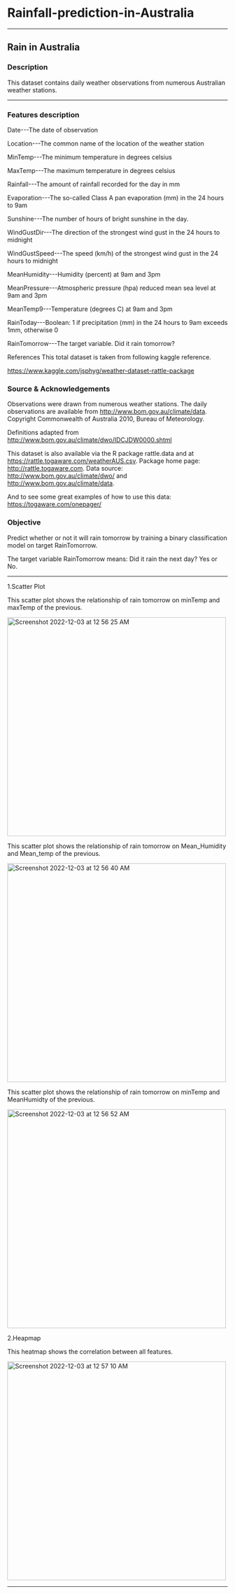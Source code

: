 # Rainfall-prediction-in-Australia
_________________________________________________________________________________________________________________________________________________________________________________

## Rain in Australia
### Description
This dataset contains daily weather observations from numerous Australian weather stations.

_________________________________________________________________________________________________________________________________________________________________________________


### Features description
Date---The date of observation

Location---The common name of the location of the weather station

MinTemp---The minimum temperature in degrees celsius

MaxTemp---The maximum temperature in degrees celsius

Rainfall---The amount of rainfall recorded for the day in mm

Evaporation---The so-called Class A pan evaporation (mm) in the 24 hours to 9am

Sunshine---The number of hours of bright sunshine in the day.

WindGustDir---The direction of the strongest wind gust in the 24 hours to midnight

WindGustSpeed---The speed (km/h) of the strongest wind gust in the 24 hours to midnight

MeanHumidity---Humidity (percent) at 9am and 3pm

MeanPressure---Atmospheric pressure (hpa) reduced mean sea level at 9am and 3pm

MeanTemp9---Temperature (degrees C) at 9am and 3pm

RainToday---Boolean: 1 if precipitation (mm) in the 24 hours to 9am exceeds 1mm, otherwise 0

RainTomorrow---The target variable. Did it rain tomorrow?

References
This total dataset is taken from following kaggle reference.

https://www.kaggle.com/jsphyg/weather-dataset-rattle-package

### Source & Acknowledgements
Observations were drawn from numerous weather stations. The daily observations are available from http://www.bom.gov.au/climate/data. Copyright Commonwealth of Australia 2010, Bureau of Meteorology.

Definitions adapted from http://www.bom.gov.au/climate/dwo/IDCJDW0000.shtml

This dataset is also available via the R package rattle.data and at https://rattle.togaware.com/weatherAUS.csv. Package home page: http://rattle.togaware.com. Data source: http://www.bom.gov.au/climate/dwo/ and http://www.bom.gov.au/climate/data.

And to see some great examples of how to use this data: https://togaware.com/onepager/

### Objective
Predict whether or not it will rain tomorrow by training a binary classification model on target RainTomorrow.

The target variable RainTomorrow means: Did it rain the next day? Yes or No.

_________________________________________________________________________________________________________________________________________________________________________________

1.Scatter Plot 

This scatter plot shows the relationship of rain tomorrow on minTemp and maxTemp of the previous.
 
<img width="500" alt="Screenshot 2022-12-03 at 12 56 25 AM" src="https://user-images.githubusercontent.com/64124824/205371068-ad9d0cf3-ec66-4744-aa88-02e14146de87.png">


This scatter plot shows the relationship of rain tomorrow on Mean_Humidity and Mean_temp of the previous.

<img width="500" alt="Screenshot 2022-12-03 at 12 56 40 AM" src="https://user-images.githubusercontent.com/64124824/205371148-d99fcd0d-9529-4215-8483-3293bba30504.png">


 
This scatter plot shows the relationship of rain tomorrow on minTemp and MeanHumidty of the previous.

<img width="500" alt="Screenshot 2022-12-03 at 12 56 52 AM" src="https://user-images.githubusercontent.com/64124824/205371189-ccd4e4ab-0f79-4e90-95c9-14af8060f320.png">

2.Heapmap
 
This heatmap shows the correlation between all features.

<img width="500" alt="Screenshot 2022-12-03 at 12 57 10 AM" src="https://user-images.githubusercontent.com/64124824/205371226-c03f2355-857d-43ec-b67d-88e9c71b9298.png">

 
_________________________________________________________________________________________________________________________________________________________________________________
 
